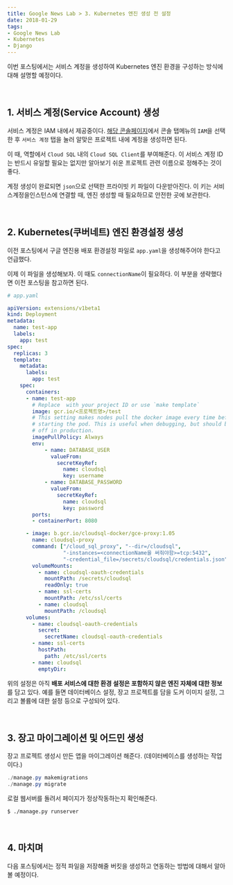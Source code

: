 ```yaml
---
title: Google News Lab > 3. Kubernetes 엔진 생성 전 설정
date: 2018-01-29
tags:
- Google News Lab
- Kubernetes
- Django
---
```


이번 포스팅에서는 서비스 계정을 생성하여 Kubernetes 엔진 환경을 구성하는 방식에 대해 설명할 예정이다.

<br>

## 1. 서비스 계정(Service Account) 생성

서비스 계정은 IAM 내에서 제공중이다. <a href="https://console.cloud.google.com/projectselector/iam-admin/serviceaccounts" target="_blank">해당 콘솔페이지</a>에서 콘솔 탭메뉴의 `IAM`을 선택한 후 `서비스 계정` 탭을 눌러 알맞은 프로젝트 내에 계정을 생성하면 된다.

이 때, 역할에서 `Cloud SQL` 내의 `Cloud SQL Client`를 부여해준다. 이 서비스 계정 ID는 반드시 유일할 필요는 없지만 알아보기 쉬운 프로젝트 관련 이름으로 정해주는 것이 좋다.

계정 생성이 완료되면 `json`으로 선택한 프라이빗 키 파일이 다운받아진다. 이 키는 서비스계정을인스턴스에 연결할 때, 엔진 생성할 때 필요하므로 안전한 곳에 보관한다.

<br>

## 2. Kubernetes(쿠버네트) 엔진 환경설정 생성

이전 포스팅에서 구글 엔진용 배포 환경설정 파일로  `app.yaml`을 생성해주어야 한다고 언급했다.

이제 이 파일을 생성해보자. 이 때도 `connectionName`이 필요하다. 이 부분을 생략했다면 이전 포스팅을 참고하면 된다.

```yaml
# app.yaml

apiVersion: extensions/v1beta1
kind: Deployment
metadata:
  name: test-app
  labels:
    app: test
spec:
  replicas: 3
  template:
    metadata:
      labels:
        app: test
    spec:
      containers:
      - name: test-app
        # Replace  with your project ID or use `make template`
        image: gcr.io/<프로젝트명>/test
        # This setting makes nodes pull the docker image every time before
        # starting the pod. This is useful when debugging, but should be turned
        # off in production.
        imagePullPolicy: Always
        env:
            - name: DATABASE_USER
              valueFrom:
                secretKeyRef:
                  name: cloudsql
                  key: username
            - name: DATABASE_PASSWORD
              valueFrom:
                secretKeyRef:
                  name: cloudsql
                  key: password
        ports:
        - containerPort: 8080

      - image: b.gcr.io/cloudsql-docker/gce-proxy:1.05
        name: cloudsql-proxy
        command: ["/cloud_sql_proxy", "--dir=/cloudsql",
                  "-instances=<connectionName을 써줘야함>=tcp:5432",
                  "-credential_file=/secrets/cloudsql/credentials.json"]
        volumeMounts:
          - name: cloudsql-oauth-credentials
            mountPath: /secrets/cloudsql
            readOnly: true
          - name: ssl-certs
            mountPath: /etc/ssl/certs
          - name: cloudsql
            mountPath: /cloudsql
      volumes:
        - name: cloudsql-oauth-credentials
          secret:
            secretName: cloudsql-oauth-credentials
        - name: ssl-certs
          hostPath:
            path: /etc/ssl/certs
        - name: cloudsql
          emptyDir:
```

위의 설정은 아직 **배포 서비스에 대한 환경 설정은 포함하지 않은 엔진 자체에 대한 정보**를 담고 있다. 예를 들면 데이터베이스 설정, 장고 프로젝트를 담을 도커 이미지 설정, 그리고 볼륨에 대한 설정 등으로 구성되어 있다.

<br>

## 3. 장고 마이그레이션 및 어드민 생성

장고 프로젝트 생성시 만든 앱을 마이그레이션 해준다. (데이터베이스를 생성하는 작업이다.)

```powershell
./manage.py makemigrations
./manage.py migrate
```

로컬 웹서버를 돌려서 페이지가 정상작동하는지 확인해준다.

```
$ ./manage.py runserver
```

<br>

## 4. 마치며

다음 포스팅에서는 정적 파일을 저장해줄 버킷을 생성하고 연동하는 방법에 대해서 알아볼 예정이다.



<br>
